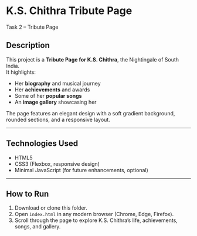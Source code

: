 # K.S. Chithra Tribute Page
Task 2 – Tribute Page
## Description
This project is a **Tribute Page for K.S. Chithra**, the Nightingale of South India.  
It highlights:

- Her **biography** and musical journey  
- Her **achievements** and awards  
- Some of her **popular songs**  
- An **image gallery** showcasing her  

The page features an elegant design with a soft gradient background, rounded sections, and a responsive layout.

---

## Technologies Used
- HTML5  
- CSS3 (Flexbox, responsive design)  
- Minimal JavaScript (for future enhancements, optional)  

---

## How to Run
1. Download or clone this folder.  
2. Open `index.html` in any modern browser (Chrome, Edge, Firefox).  
3. Scroll through the page to explore K.S. Chithra’s life, achievements, songs, and gallery.  
